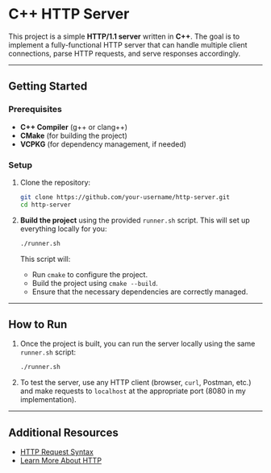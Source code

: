 # C++ HTTP Server

This project is a simple **HTTP/1.1 server** written in **C++**. The goal is to implement a fully-functional HTTP server that can handle multiple client connections, parse HTTP requests, and serve responses accordingly.

---

## Getting Started

### Prerequisites

* **C++ Compiler** (g++ or clang++)
* **CMake** (for building the project)
* **VCPKG** (for dependency management, if needed)

### Setup

1. Clone the repository:

   ```bash
   git clone https://github.com/your-username/http-server.git
   cd http-server
   ```

2. **Build the project** using the provided `runner.sh` script. This will set up everything locally for you:

   ```bash
   ./runner.sh
   ```

   This script will:

   * Run `cmake` to configure the project.
   * Build the project using `cmake --build`.
   * Ensure that the necessary dependencies are correctly managed.

---

## How to Run

1. Once the project is built, you can run the server locally using the same `runner.sh` script:

   ```bash
   ./runner.sh
   ```

2. To test the server, use any HTTP client (browser, `curl`, Postman, etc.) and make requests to `localhost` at the appropriate port (8080 in my implementation).

---

## Additional Resources

* [HTTP Request Syntax](https://www.w3.org/Protocols/rfc2616/rfc2616-sec5.html)
* [Learn More About HTTP](https://en.wikipedia.org/wiki/Hypertext_Transfer_Protocol)
